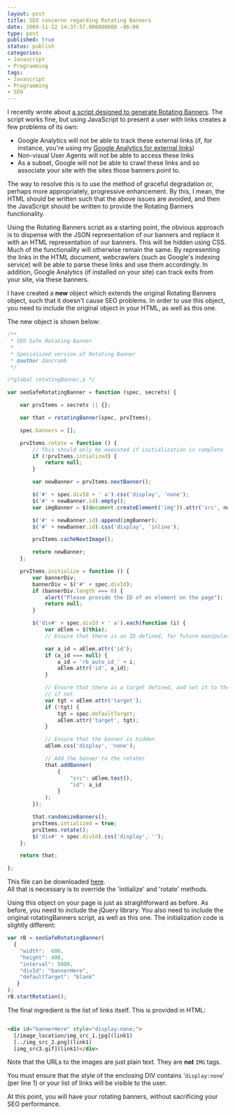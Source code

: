 ```yaml
---
layout: post
title: SEO concerns regarding Rotating Banners
date: 2009-11-12 14:37:57.000000000 -06:00
type: post
published: true
status: publish
categories:
- Javascript
- Programming
tags:
- Javascript
- Programming
- SEO
---
```

I recently wrote about [a script designed to generate Rotating Banners](/javascript/programming/2009/11/09/rotating-banners-in-random-order.html). The script works fine, but using JavaScript to present a user with links creates a few problems of its own:

*   Google Analytics will not be able to track these external links (if, for instance, you're using my [Google Analytics for external links](/javascript/2009/06/21/enabling-external-links-for-google-analytics.html))
*   Non-visual User Agents will not be able to access these links
*   As a subset, Google will not be able to crawl these links and so associate your site with the sites those banners point to.

The way to resolve this is to use the method of graceful degradation or, perhaps more appropriately, progressive enhancement. By this, I mean, the HTML should be written such that the above issues are avoided, and then the JavaScript should be written to provide the Rotating Banners functionality.

Using the Rotating Banners script as a starting point, the obvious approach is to dispense with the JSON representation of our banners and replace it with an HTML representation of our banners. This will be hidden using CSS. Much of the functionality will otherwise remain the same. By representing the links in the HTML document, webcrawlers (such as Google's indexing service) will be able to parse these links and use them accordingly. In addition, Google Analytics (if installed on your site) can track exits from your site, via these banners.

I have created a **new** object which extends the original Rotating Banners object, such that it doesn't cause SEO problems. In order to use this object, you need to include the original object in your HTML, as well as this one.

The new object is shown below:

```javascript
/**
 * SEO Safe Rotating Banner
 *
 * Specialized version of Rotating Banner
 * @author dancrumb
 */

/*global rotatingBanner,$ */

var seoSafeRotatingBanner = function (spec, secrets) {

    var prvItems = secrets || {};

    var that = rotatingBanner(spec, prvItems);

    spec.banners = [];

    prvItems.rotate = function () {
        // This should only be executed if initialization is complete
        if (!prvItems.intialized) {
            return null;
        }

        var newBanner = prvItems.nextBanner();

        $('#' + spec.divId + ' a').css('display', 'none');
        $('#' + newBanner.id).empty();
        var imgBanner = $(document.createElement('img')).attr('src', newBanner.src).attr('height', spec.height).attr('width', spec.width);

        $('#' + newBanner.id).append(imgBanner);
        $('#' + newBanner.id).css('display', 'inline');

        prvItems.cacheNextImage();

        return newBanner;
    };

    prvItems.initialize = function () {
        var bannerDiv;
        bannerDiv = $('#' + spec.divId);
        if (bannerDiv.length === 0) {
            alert("Please provide the ID of an element on the page");
            return null;
        }

        $('div#' + spec.divId + ' a').each(function (i) {
            var aElem = $(this);
            // Ensure that there is an ID defined, for future manipulation

            var a_id = aElem.attr('id');
            if (a_id === null) {
                a_id = 'rb_auto_id_' + i;
                aElem.attr('id', a_id);
            }

            // Ensure that there is a target defined, and set it to the defaultTarget
            // if not
            var tgt = aElem.attr('target');
            if (!tgt) {
                tgt = spec.defaultTarget;
                aElem.attr('target', tgt);
            }

            // Ensure that the banner is hidden
            aElem.css('display', 'none');

            // Add the banner to the rotater
            that.addBanner(
                {
                    "src": aElem.text(),
                    "id": a_id
                }
            );
        });

        that.randomizeBanners();
        prvItems.intialized = true;
        prvItems.rotate();
        $('div#' + spec.divId).css('display', '');
    };

    return that;

};

```

This file can be downloaded [here](/js/seoSafeRotatingBanner.js).  
All that is necessary is to override the 'initialize' and 'rotate' methods.

Using this object on your page is just as straightforward as before. As before, you need to include the jQuery library. You also need to include the original rotatingBanners script, as well as this one. The initialization code is slightly different:

```javascript
var rB = seoSafeRotatingBanner(
  {
    "width":  600,
    "height": 400,
    "interval": 5000,
    "divId": "bannerHere",
    "defaultTarget": "blank"
   }
);
rB.startRotation();
```

The final ingredient is the list of links itself. This is provided in HTML:

```html

<div id="bannerHere" style="display:none;">
  [/image_location/img_src_1.jpg](link1)
  [../img_src_2.png](link1)
  [img_src3.gif](link1)</div>

```

Note that the URLs to the images are just plain text. They are **not** `IMG` tags.

You must ensure that the style of the enclosing DIV contains '`display:none`' (per line 1) or your list of links will be visible to the user.

At this point, you will have your rotating banners, without sacrificing your SEO performance.
